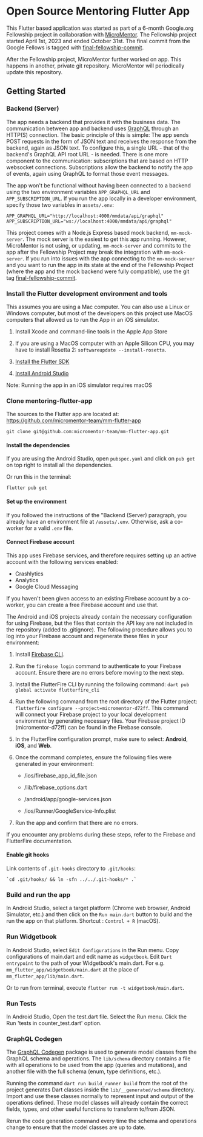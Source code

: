 # Open Source Mentoring Flutter App

This Flutter based application was started as part of a 6-month Google.org
Fellowship project in collaboration with
[MicroMentor](https://www.micromentor.org). The Fellowship project started April
1st, 2023 and ended October 31st. The final commit from the Google Fellows is
tagged with
[final-fellowship-commit](https://github.com/micromentor-team/mentoring-flutter-app/releases/tag/final-fellowship-commit).

After the Fellowship project, MicroMentor further worked on app. This happens in
another, private git repository. MicroMentor will periodically update this
repository.

## Getting Started

### Backend (Server)

The app needs a backend that provides it with the business data. The
communication between app and backend uses [GraphQL](https://graphql.org/)
through an HTTP(S) connection. The basic principle of this is simple: The app
sends POST requests in the form of JSON text and receives the response from the
backend, again as JSON text. To configure this, a single URL - that of the
backend's GraphQL API root URL - is needed. There is one more component to the
communication: subscriptions that are based on HTTP websocket connections.
Subscriptions allow the backend to notify the app of events, again using GraphQL
to format those event messages.

The app won't be functional without having been connected to a backend using the
two environment variables `APP_GRAPHQL_URL` and `APP_SUBSCRIPTION_URL`. If you
run the app locally in a developer environment, specify those two variables in
`assets/.env`:

    APP_GRAPHQL_URL="http://localhost:4000/mmdata/api/graphql"
    APP_SUBSCRIPTION_URL="ws://localhost:4000/mmdata/api/graphql"

This project comes with a Node.js Express based mock backend, `mm-mock-server`.
The mock server is the easiest to get this app running. However, MicroMentor is
not using, or updating, `mm-mock-server` and commits to the app after the
Fellowship Project may break the integration with `mm-mock-server`. If you run
into issues with the app connecting to the `mm-mock-server` and you want to run
the app in its state at the end of the Fellowship Project (where the app and the
mock backend were fully compatible), use the git tag
[final-fellowship-commit](https://github.com/micromentor-team/mentoring-flutter-app/releases/tag/final-fellowship-commit).

### Install the Flutter development environment and tools

This assumes you are using a Mac computer. You can also use a Linux or Windows
computer, but most of the developers on this project use MacOS computers that
allowed us to run the App in an iOS simulator.

1.  Install Xcode and command-line tools in the Apple App Store

2.  If you are using a MacOS computer with an Apple Silicon CPU, you may have to
    install Rosetta 2: `softwareupdate --install-rosetta`.

3.  [Install the Flutter SDK](https://docs.flutter.dev/get-started/install)

4.  [Install Android
    Studio](https://developer.android.com/studio?gclid=EAIaIQobChMImt-so7DX_gIVYotoCR3K4wxfEAAYASAAEgJTUvD_BwE&gclsrc=aw.ds)

Note: Running the app in an iOS simulator requires macOS

### Clone mentoring-flutter-app

The sources to the Flutter app are located at:
<https://github.com/micromentor-team/mm-flutter-app>

    git clone git@github.com:micromentor-team/mm-flutter-app.git

#### Install the dependencies

If you are using the Android Studio, open `pubspec.yaml` and click on `pub get`
on top right to install all the dependencies.

Or run this in the terminal:

`flutter pub get`

#### Set up the environment

If you followed the instructions of the "Backend (Server) paragraph, you already
have an environment file at `/assets/.env`. Otherwise, ask a co-worker for a
valid `.env` file.

#### Connect Firebase account

This app uses Firebase services, and therefore requires setting up an active
account with the following services enabled:

- Crashlytics
- Analytics
- Google Cloud Messaging

If you haven't been given access to an existing Firebase account by a co-worker,
you can create a free Firebase account and use that.

The Android and iOS projects already contain the necessary configuration for
using Firebase, but the files that contain the API key are not included in the
repository (added to .gitignore). The following procedure allows you to log into
your Firebase account and regenerate these files in your environment:

1.  Install [Firebase
    CLI](https://firebase.google.com/docs/cli?authuser=0#install_the_firebase_cli).

2.  Run the `firebase login` command to authenticate to your Firebase account.
    Ensure there are no errors before moving to the next step.

3.  Install the FlutterFire CLI by running the following command:
    `dart pub global activate flutterfire_cli`

4.  Run the following command from the root directory of the Flutter project:
    `flutterfire configure --project=micromentor-d72ff`. This command will
    connect your Firebase project to your local development environment by
    generating necessary files. Your Firebase project ID (micromentor-d72ff) can
    be found in the Firebase console.

5.  In the FlutterFire configuration prompt, make sure to select: **Android**,
    **iOS**, and **Web**.

6.  Once the command completes, ensure the following files were generated in
    your environment:

    - /ios/firebase_app_id_file.json

    - /lib/firebase_options.dart

    - /android/app/google-services.json

    - /ios/Runner/GoogleService-Info.plist

7.  Run the app and confirm that there are no errors.

If you encounter any problems during these steps, refer to the Firebase and
FlutterFire documentation.

#### Enable git hooks

Link contents of `.git-hooks` directory to `.git/hooks`:

    `cd .git/hooks/ && ln -sfn ../../.git-hooks/* .`

### Build and run the app

In Android Studio, select a target platform (Chrome web browser, Android
Simulator, etc.) and then click on the `Run main.dart` button to build and the
run the app on that platform. Shortcut : `Control + R` (macOS).

### Run Widgetbook

In Android Studio, select `Edit Configurations` in the Run menu. Copy
configurations of main.dart and edit name as `widgetbook`. Edit
`Dart entrypoint` to the path of your Widgetbook's main.dart. For e.g.
`mm_flutter_app/widgetbook/main.dart` at the place of
`mm_flutter_app/lib/main.dart`.

Or to run from terminal, execute `flutter run -t widgetbook/main.dart`.

### Run Tests

In Android Studio, Open the test.dart file. Select the Run menu. Click the Run
'tests in counter_test.dart' option.

### GraphQL Codegen

The [GraphQL Codegen](https://pub.dev/documentation/graphql_codegen) package is
used to generate model classes from the GraphQL schema and operations. The
`lib/schema` directory contains a file with all operations to be used from the
app (queries and mutations), and another file with the full schema (enum, type
definitions, etc.).

Running the command `dart run build_runner build` from the root of the project
generates Dart classes inside the `lib/__generated/schema` directory. Import and
use these classes normally to represent input and output of the operations
defined. These model classes will already contain the correct fields, types, and
other useful functions to transform to/from JSON.

Rerun the code generation command every time the schema and operations change to
ensure that the model classes are up to date.

